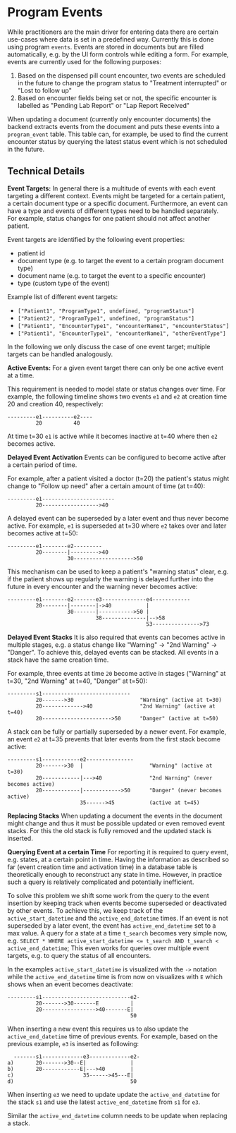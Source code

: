 # Program Events

While practitioners are the main driver for entering data there are certain use-cases where data is set in a predefined way.
Currently this is done using program `events`.
Events are stored in documents but are filled automatically, e.g. by the UI form controls while editing a form.
For example, events are currently used for the following purposes:

1. Based on the dispensed pill count encounter, two events are scheduled in the future to change the program status to "Treatment interrupted" or "Lost to follow up"
2. Based on encounter fields being set or not, the specific encounter is labelled as "Pending Lab Report" or "Lap Report Received"

When updating a document (currently only encounter documents) the backend extracts events from the document and puts these events into a `program_event` table.
This table can, for example, be used to find the current encounter status by querying the latest status event which is not scheduled in the future.

## Technical Details

**Event Targets:**
In general there is a multitude of events with each event targeting a different context.
Events might be targeted for a certain patient, a certain document type or a specific document.
Furthermore, an event can have a type and events of different types need to be handled separately.
For example, status changes for one patient should not affect another patient.

Event targets are identified by the following event properties:

- patient id
- document type (e.g. to target the event to a certain program document type)
- document name (e.g. to target the event to a specific encounter)
- type (custom type of the event)

Example list of different event targets:

- `["Patient1", "ProgramType1", undefined, "programStatus"]`
- `["Patient2", "ProgramType1", undefined, "programStatus"]`
- `["Patient1", "EncounterType1", "encounterName1", "encounterStatus"]`
- `["Patient1", "EncounterType1", "encounterName1", "otherEventType"]`

In the following we only discuss the case of one event target; multiple targets can be handled analogously.

**Active Events:**
For a given event target there can only be one active event at a time.

This requirement is needed to model state or status changes over time.
For example, the following timeline shows two events `e1` and `e2` at creation time 20 and creation 40, respectively:

```
---------e1----------e2----
         20          40
```

At time t=30 `e1` is active while it becomes inactive at t=40 where then `e2` becomes active.

**Delayed Event Activation**
Events can be configured to become active after a certain period of time.

For example, after a patient visited a doctor (t=20) the patient's status might change to "Follow up need" after a certain amount of time (at t=40):

```
---------e1-----------------------
         20------------------>40
```

A delayed event can be superseded by a later event and thus never become active.
For example, `e1` is superseded at t=30 where `e2` takes over and later becomes active at t=50:

```
---------e1--------e2---------
         20--------|--------->40
                   30------------------->50
```

This mechanism can be used to keep a patient's "warning status" clear, e.g. if the patient shows up regularly the warning is delayed further into the future in every encounter and the warning never becomes active:

```
---------e1--------e2-------e3--------------e4------------
         20--------|--------|->40           |
                   30-------|----------->50 |
                            38--------------|-->58
                                            53--------------->73
```

**Delayed Event Stacks**
It is also required that events can becomes active in multiple stages, e.g. a status change like "Warning" -> "2nd Warning" -> "Danger".
To achieve this, delayed events can be stacked.
All events in a stack have the same creation time.

For example, three events at time `20` become active in stages ("Warning" at t=30, "2nd Warning" at t=40, "Danger" at t=50):

```
---------s1----------------------------
         20------->30                     "Warning" (active at t=30)
         20------------->40               "2nd Warning" (active at t=40)
         20---------------------->50      "Danger" (active at t=50)
```

A stack can be fully or partially superseded by a newer event.
For example, an event `e2` at t=35 prevents that later events from the first stack become active:

```
---------s1------------e2---------------
         20------->30  |                     "Warning" (active at t=30)
         20------------|--->40               "2nd Warning" (never becomes active)
         20------------|------------>50      "Danger" (never becomes active)
                       35------>45           (active at t=45)
```

**Replacing Stacks**
When updating a document the events in the document might change and thus it must be possible updated or even removed event stacks.
For this the old stack is fully removed and the updated stack is inserted.

**Querying Event at a certain Time**
For reporting it is required to query event, e.g. states, at a certain point in time.
Having the information as described so far (event creation time and activation time) in a database table is theoretically enough to reconstruct any state in time.
However, in practice such a query is relatively complicated and potentially inefficient.

To solve this problem we shift some work from the query to the event insertion by keeping track when events become superseded or deactivated by other events.
To achieve this, we keep track of the `active_start_datetime` and the `active_end_datetime` times.
If an event is not superseded by a later event, the event has `active_end_datetime` set to a max value.
A query for a state at a time `t_search` becomes very simple now, e.g. `SELECT * WHERE active_start_datetime <= t_search AND t_search < active_end_datetime`;
This even works for queries over multiple event targets, e.g. to query the status of all encounters.

In the examples `active_start_datetime` is visualized with the `->` notation while the `active_end_datetime` time is from now on visualizes with `E` which shows when an event becomes deactivate:

```
---------s1----------------------------e2-
         20------->30-------E          |
         20----------------->40-------E|
                                       50
```

When inserting a new event this requires us to also update the `active_end_datetime` time of previous events.
For example, based on the previous example, `e3` is inserted as following:

```
  -------s1-------------e3-------------e2-
a)       20------->30--E|              |
b)       20------------E|--->40        |
c)                      35------>45---E|
d)                                     50
```

When inserting `e3` we need to update update the `active_end_datetime` for the stack `s1` and use the latest `active_end_datetime` from `s1` for `e3`.

Similar the `active_end_datetime` column needs to be update when replacing a stack.
